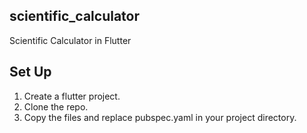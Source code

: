 ## scientific_calculator

Scientific Calculator in Flutter

## Set Up 
1. Create a flutter project.
2. Clone the repo.
3. Copy the files and replace pubspec.yaml in your project directory.

